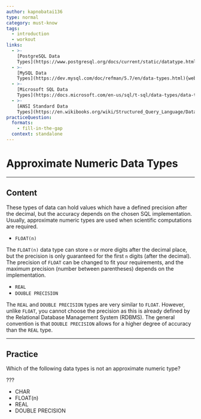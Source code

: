 ```yaml
---
author: kapnobatai136
type: normal
category: must-know
tags:
  - introduction
  - workout
links:
  - >-
    [PostgreSQL Data
    Types](https://www.postgresql.org/docs/current/static/datatype.html){documentation}
  - >-
    [MySQL Data
    Types](https://dev.mysql.com/doc/refman/5.7/en/data-types.html){website}
  - >-
    [Microsoft SQL Data
    Types](https://docs.microsoft.com/en-us/sql/t-sql/data-types/data-types-transact-sql){website}
  - >-
    [ANSI Standard Data
    Types](https://en.wikibooks.org/wiki/Structured_Query_Language/Data_Types){website}
practiceQuestion:
  formats:
    - fill-in-the-gap
  context: standalone
---
```


# Approximate Numeric Data Types


---

## Content

These types of data can hold values which have a defined precision after the decimal, but the accuracy depends on the chosen SQL implementation. Usually, approximate numeric types are used when scientific computations are required.

- `FLOAT(n)`

The `FLOAT(n)` data type can store `n` or more digits after the decimal place, but the precision is only guaranteed for the first `n` digits (after the decimal). The precision of `FLOAT` can be changed to fit your requirements, and the maximum precision (number between parentheses) depends on the implementation.

- `REAL`
- `DOUBLE PRECISION`

The `REAL` and `DOUBLE PRECISION` types are very similar to `FLOAT`. However, unlike `FLOAT`, you cannot choose the precision as this is already defined by the Relational Database Management System (RDBMS). The general convention is that `DOUBLE PRECISION` allows for a higher degree of accuracy than the `REAL` type.


---

## Practice

Which of the following data types is not an approximate numeric type?

???

- CHAR
- FLOAT(n)
- REAL
- DOUBLE PRECISION
